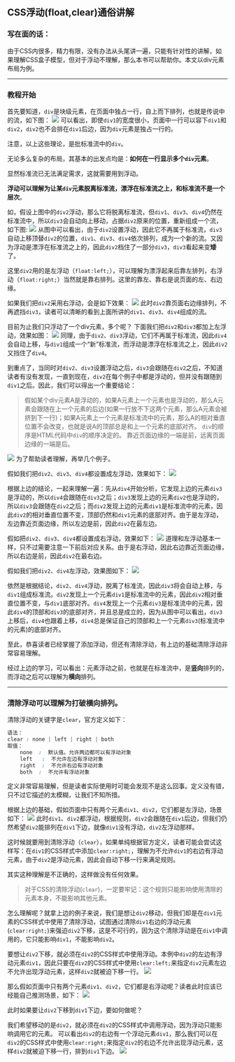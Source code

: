 ## CSS浮动(float,clear)通俗讲解


### 写在面的话：

由于CSS内很多，精力有限，没有办法从头尾讲一遍，只能有针对性的讲解，如果理解CSS盒子模型，但对于浮动不理解，那么本书可以帮助你。本文以div元素布局为例。

---


### 教程开始

首先要知道，`div`是块级元素，在页面中独占一行，自上而下排列，也就是传说中的流，如下图：
![](../images/chapter02/001.png)
可以看出，即使`div1`的宽度很小，页面中一行可以容下`div1`和`div2`，`div2`也不会排在`div1`后边，因为`div`元素是独占一行的。

注意，以上这些理论，是批标准流中的`div`。

无论多么复杂的布局，其基本的出发点均是：**如何在一行显示多个`div`元素**。

显然标准流已无法满足需求，这就需要用到浮动。

**浮动可以理解为让某`div`元素脱离标准流，漂浮在标准流之上，和标准流不是一个层次**。

如，假设上图中的`div2`浮动，那么它将脱离标准流，但`div1`、`div3`、`div4`仍然在标准流中，所以`div3`会自动向上移动，占据`div2`原来的位置，重新组成一个流，如下图:
![](../images/chapter02/002.png)
从图中可以看出，由于`div2`设置浮动，因此它不再属于标准流，`div3`自动上移顶替`div2`的位置，`div1`、`div3`、`div4`依次排列，成为一个新的流。又因为浮动是漂浮在标准流之上的，因此`div2`档住了一部分`div3`，`div3`看起来变**矮**了。

这里`div2`用的是左浮动（`float:left;`），可以理解为漂浮起来后靠左排列，右浮动（`float:right;`）当然就是靠右排列。这里的靠左、靠右是说页面的左、右边缘。

如果我们把`div2`采用右浮动，会是如下效果：
![](../images/chapter02/003.png)
此时`div2`靠页面右边缘排列，不再遮挡`div3`，读者可以清晰的看到上面所讲的`div1`、`div3`、`div4`组成的流。

 目前为止我们只浮动了一个div元素，多个呢？
 下面我们把`div2`和`div3`都加上左浮动，效果如图：
 ![](../images/chapter02/004.png)
 同理，由于`div2`、`div3`浮动，它们不再属于标准流，因此`div4`会自动上移，与`div1`组成一个“新”标准流，而浮动是漂浮在标准流之上，因此`div2`又挡住了`div4`。
 
 到重点了，当同时对`div2`、`div3`设置浮动之后，`div3`会跟随在`div2`之后，不知道读者有没有发现，一直到现在，`div2`在每个例子中都是浮动的，但并没有跟随到`div1`之后。因此，我们可以得出一个重要结论：
 
>假如某个div元素A是浮动的，如果A元素上一个元素也是浮动的，那么A元素会跟随在上一个元素的后边(如果一行放不下这两个元素，那么A元素会被挤到下一行)；如果A元素上一个元素是标准流中的元素，那么A的相对垂直位置不会改变，也就是说A的顶部总是和上一个元素的底部对齐。
 `div`的顺序是HTML代码中`div`的顺序决定的。
 靠近页面边缘的一端是前，远离页面边缘的一端是后。
 
![](../images/chapter02/005.png)
为了帮助读者理解，再举几个例子。

假如我们把`div2`、`div3`、`div4`都设置成左浮动，效果如下：
![](../images/chapter02/006.png)

根据上边的结论，一起来理解一遍：先从`div4`开始分析，它发现上边的元素`div3`是浮动的，所以`div4`会跟随在`div3`之后；`div3`发现上边的元素`div2`也是浮动的，所以`div3`会跟随在`div2`之后；而`div2`发现上边的元素`div1`是标准流中的元素，因此`div2`的相对垂直位置不变，顶部仍然和`div1`元素的底部对齐。由于是左浮动，左边靠近页面边缘，所以左边是前，因此`div2`在最左边。

假如把`div2`、`div3`、`div4`都设置成右浮动，效果如下：
![](../images/chapter02/007.png)
道理和左浮动基本一样，只不过需要注意一下前后对应关系。由于是右浮动，因此右边靠近页面边缘，所以右边是前，因此`div2`在最右边。
 
假如我们把`div2`、`div4`左浮动，效果图如下：
![](../images/chapter02/008.png)

依然是根据结论，`div2`、`div4`浮动，脱离了标准流，因此`div3`将会自动上移，与`div1`组成标准流。`div2`发现上一个元素`div1`是标准流中的元素，因此`div2`相对垂直位置不变，与`div1`底部对齐。`div4`发现上一个元素`div3`是标准流中的元素，因此`div4`的顶部和`div3`的底部对齐，并且总是成立的，因为从图中可以看出，`div3`上移后，`div4`也跟着上移，`div4`总是保证自己的顶部和上一个元素`div3`(标准流中的元素)的底部对齐。

至此，恭喜读者已经掌握了添加浮动，但还有清除浮动，有上边的基础清除浮动非常容易理解。

经过上边的学习，可以看出：元素浮动之前，也就是在标准流中，是**竖向**排列的，而浮动之后可以理解为**横向**排列。

---

###  清除浮动可以理解为打破横向排列。

清除浮动的关键字是`clear`，官方定义如下：
```css
语法：
clear : none | left | right | both
取值：
    none  :  默认值。允许两边都可以有浮动对象
    left   :  不允许左边有浮动对象
    right  :  不允许右边有浮动对象
    both  :  不允许有浮动对象
```

定义非常容易理解，但是读者实际使用时可能会发现不是这么回事。定义没有错，只不过它描述的太模糊，让我们不知所措。

根据上边的基础，假如页面中只有两个元素`div1`、`div2`，它们都是左浮动，场景如下：
![](../images/chapter02/009.png)
此时`div1`、`div2`都浮动，根据规则，`div2`会跟随在`div1`后边，但我们仍然希望`div2`能排列在`div1`下边，就像`div1`没有浮动，`div2`左浮动那样。

这时候就要用到清除浮动（`clear`），如果单纯根据官方定义，读者可能会尝试这样写：在`div1`的CSS样式中添加`clear:right;`，理解为不允许`div1`的右边有浮动元素，由于`div2`是浮动元素，因此会自动下移一行来满足规则。

其实这种理解是不正确的，这样做没有任何效果。

>  对于CSS的清除浮动(`clear`)，一定要牢记：这个规则只能影响使用清除的元素本身，不能影响其他元素。

怎么理解呢？就拿上边的例子来说，我们是想让`div2`移动，但我们却是在`div1`元素的CSS样式中使用了清除浮动，试图通过清除`div1`右边的浮动元素(`clear:right;`)来强迫`div2`下移，这是不可行的，因为这个清除浮动是在`div1`中调用的，它只能影响`div1`，不能影响`div2`。

要想让`div2`下移，就必须在`div2`的CSS样式中使用浮动。本例中`div2`的左边有浮动元素`div1`，因此只要在`div2`的CSS样式中使用`clear:left;`来指定`div2`元素左边不允许出现浮动元素，这样`div2`就被迫下移一行。
![](../images/chapter02/010.png)

那么假如页面中只有两个元素`div1`、`div2`，它们都是右浮动呢？读者此时应该已经能自己推测场景，如下：
![](../images/chapter02/011.png)

此时如果要让`div2`下移到`div1`下边，要如何做呢？

我们希望移动的是`div2`，就必须在`div2`的CSS样式中调用浮动，因为浮动只能影响调用它的元素。
可以看出`div2`的右边有一个浮动元素`div1`，那么我们可以在`div2`的CSS样式中使用`clear:right;`来指定`div2`的右边不允许出现浮动元素，这样`div2`就被迫下移一行，排到`div1`下边。
![](../images/chapter02/012.png)
